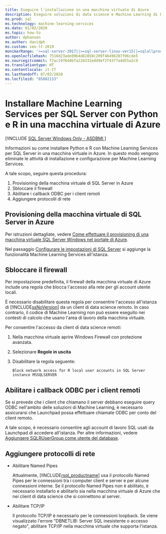 ```yaml
---
title: Eseguire l'installazione in una macchina virtuale di Azure
description: Eseguire soluzioni di data science e Machine Learning di Python e R con Machine Learning Services per SQL Server in una macchina virtuale nel cloud di Azure.
ms.prod: sql
ms.technology: machine-learning-services
ms.date: 01/02/2020
ms.topic: how-to
author: dphansen
ms.author: davidph
ms.custom: seo-lt-2019
monikerRange: '>=sql-server-2017||>=sql-server-linux-ver15||=sqlallproducts-allversions'
ms.openlocfilehash: 7516d23ade89b4d82858c209f46498207f06cde5
ms.sourcegitcommit: f7ac1976d4bfa224332edd9ef2f4377a4d55a2c9
ms.translationtype: HT
ms.contentlocale: it-IT
ms.lasthandoff: 07/02/2020
ms.locfileid: "85882133"
---
```

# <a name="install-sql-server-machine-learning-services-with-python-and-r-on-an-azure-virtual-machine"></a>Installare Machine Learning Services per SQL Server con Python e R in una macchina virtuale di Azure
[!INCLUDE [SQL Server Windows Only - ASDBMI ](../../includes/applies-to-version/sql-windows-only-asdbmi.md)]

Informazioni su come installare Python e R con Machine Learning Services per SQL Server in una macchina virtuale in Azure. In questo modo vengono eliminate le attività di installazione e configurazione per Machine Learning Services.

A tale scopo, seguire questa procedura:

1. Provisioning della macchina virtuale di SQL Server in Azure
1. Sbloccare il firewall
1. Abilitare i callback ODBC per i client remoti
1. Aggiungere protocolli di rete

## <a name="provision-sql-server-virtual-machine-in-azure"></a>Provisioning della macchina virtuale di SQL Server in Azure

Per istruzioni dettagliate, vedere [Come effettuare il provisioning di una macchina virtuale SQL Server Windows nel portale di Azure](https://docs.microsoft.com/azure/virtual-machines/windows/sql/virtual-machines-windows-portal-sql-server-provision). 

Nel passaggio [Configurare le impostazioni di SQL Server](https://docs.microsoft.com/azure/virtual-machines/windows/sql/virtual-machines-windows-portal-sql-server-provision#3-configure-sql-server-settings) si aggiunge la funzionalità Machine Learning Services all'istanza.

<a name="firewall"></a>

## <a name="unblock-the-firewall"></a>Sbloccare il firewall

Per impostazione predefinita, il firewall della macchina virtuale di Azure include una regola che blocca l'accesso alla rete per gli account utente locali.

È necessario disabilitare questa regola per consentire l'accesso all'istanza di [!INCLUDE[ssNoVersion](../../includes/ssnoversion-md.md)] da un client di data science remoto.  In caso contrario, il codice di Machine Learning non può essere eseguito nei contesti di calcolo che usano l'area di lavoro della macchina virtuale.

Per consentire l'accesso da client di data science remoti:

1. Nella macchina virtuale aprire Windows Firewall con protezione avanzata.
2. Selezionare **Regole in uscita**
3. Disabilitare la regola seguente:
  
     `Block network access for R local user accounts in SQL Server instance MSSQLSERVER`
  
## <a name="enable-odbc-callbacks-for-remote-clients"></a>Abilitare i callback ODBC per i client remoti

Se si prevede che i client che chiamano il server debbano eseguire query ODBC nell'ambito delle soluzioni di Machine Learning, è necessario assicurarsi che Launchpad possa effettuare chiamate ODBC per conto del client remoto. 

A tale scopo, è necessario consentire agli account di lavoro SQL usati da Launchpad di accedere all'istanza. Per altre informazioni, vedere [Aggiungere SQLRUserGroup come utente del database](../security/create-a-login-for-sqlrusergroup.md).

<a name="network"></a>

## <a name="add-network-protocols"></a>Aggiungere protocolli di rete

+ Abilitare Named Pipes
  
  Attualmente, [!INCLUDE[rsql_productname](../../includes/rsql-productname-md.md)] usa il protocollo Named Pipes per le connessioni tra i computer client e server e per alcune connessioni interne. Se il protocollo Named Pipes non è abilitato, è necessario installarlo e abilitarlo sia nella macchina virtuale di Azure che nei client di data science che si connettono al server.
  
+ Abilitare TCP/IP

  Il protocollo TCP/IP è necessario per le connessioni loopback. Se viene visualizzato l'errore "DBNETLIB: Server SQL inesistente o accesso negato", abilitare TCP/IP nella macchina virtuale che supporta l'istanza.